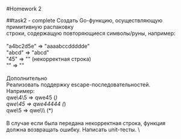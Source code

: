 #Homework 2 

##task2 - complete
Создать Go-функцию, осуществляющую примитивную распаковку  \
строки, содержащую повторяющиеся символы/руны, например:  \
  \
"a4bc2d5e" => "aaaabccddddde"  \
"abcd" => "abcd"  \
"45" => "" (некорректная строка)  \
"" => ""  \
  \
Дополнительно  \
Реализовать поддержку escape-последовательностей.  \
Например:  \
qwe\4\5 => qwe45 (*)  \
qwe\45 => qwe44444 (*)  \
qwe\\5 => qwe\\\\\ (*)  \
  \
В случае если была передана некорректная строка, функция  \
должна возвращать ошибку. Написать unit-тесты.  \
